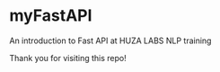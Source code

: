 # myFastAPI
An introduction to Fast API at HUZA LABS NLP training

Thank you for visiting this repo!
